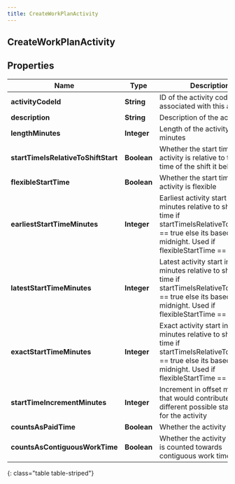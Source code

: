 ```yaml
---
title: CreateWorkPlanActivity
---
```

## CreateWorkPlanActivity


## Properties

| Name | Type | Description | Notes |
| ------------ | ------------- | ------------- | ------------- |
| **activityCodeId** | <!----><!---->**String**<!----> | ID of the activity code associated with this activity |  [optional] |
| **description** | <!----><!---->**String**<!----> | Description of the activity |  [optional] |
| **lengthMinutes** | <!----><!---->**Integer**<!----> | Length of the activity in minutes |  [optional] |
| **startTimeIsRelativeToShiftStart** | <!----><!---->**Boolean**<!----> | Whether the start time of the activity is relative to the start time of the shift it belongs to |  [optional] |
| **flexibleStartTime** | <!----><!---->**Boolean**<!----> | Whether the start time of the activity is flexible |  [optional] |
| **earliestStartTimeMinutes** | <!----><!---->**Integer**<!----> | Earliest activity start in offset minutes relative to shift start time if startTimeIsRelativeToShiftStart == true else its based on midnight. Used if flexibleStartTime == true |  [optional] |
| **latestStartTimeMinutes** | <!----><!---->**Integer**<!----> | Latest activity start in offset minutes relative to shift start time if startTimeIsRelativeToShiftStart == true else its based on midnight. Used if flexibleStartTime == true |  [optional] |
| **exactStartTimeMinutes** | <!----><!---->**Integer**<!----> | Exact activity start in offset minutes relative to shift start time if startTimeIsRelativeToShiftStart == true else its based on midnight. Used if flexibleStartTime == false |  [optional] |
| **startTimeIncrementMinutes** | <!----><!---->**Integer**<!----> | Increment in offset minutes that would contribute to different possible start times for the activity |  [optional] |
| **countsAsPaidTime** | <!----><!---->**Boolean**<!----> | Whether the activity is paid |  [optional] |
| **countsAsContiguousWorkTime** | <!----><!---->**Boolean**<!----> | Whether the activity duration is counted towards contiguous work time |  [optional] |
{: class="table table-striped"}



